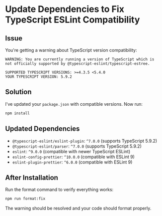 # Update Dependencies to Fix TypeScript ESLint Compatibility

## Issue
You're getting a warning about TypeScript version compatibility:
```
WARNING: You are currently running a version of TypeScript which is not officially supported by @typescript-eslint/typescript-estree.

SUPPORTED TYPESCRIPT VERSIONS: >=4.3.5 <5.4.0
YOUR TYPESCRIPT VERSION: 5.9.2
```

## Solution
I've updated your `package.json` with compatible versions. Now run:

```bash
npm install
```

## Updated Dependencies
- `@typescript-eslint/eslint-plugin`: `^7.0.0` (supports TypeScript 5.9.2)
- `@typescript-eslint/parser`: `^7.0.0` (supports TypeScript 5.9.2)
- `eslint`: `^9.0.0` (compatible with newer TypeScript ESLint)
- `eslint-config-prettier`: `^10.0.0` (compatible with ESLint 9)
- `eslint-plugin-prettier`: `^6.0.0` (compatible with ESLint 9)

## After Installation
Run the format command to verify everything works:
```bash
npm run format:fix
```

The warning should be resolved and your code should format properly.
